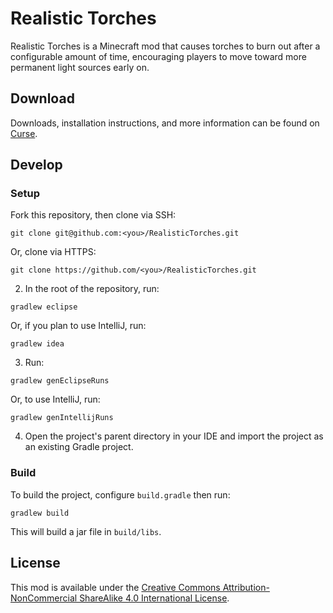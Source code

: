 # Realistic Torches

Realistic Torches is a Minecraft mod that causes torches to burn out after a configurable amount of time, encouraging players to move toward more permanent light sources early on.

## Download

Downloads, installation instructions, and more information can be found on [Curse](https://www.curseforge.com/minecraft/mc-mods/realistic-torches).

## Develop

### Setup

Fork this repository, then clone via SSH:
```
git clone git@github.com:<you>/RealisticTorches.git
```

Or, clone via HTTPS:
```
git clone https://github.com/<you>/RealisticTorches.git
```

2. In the root of the repository, run:
```
gradlew eclipse
```

Or, if you plan to use IntelliJ, run:
```
gradlew idea
```

3. Run:
```
gradlew genEclipseRuns
```

Or, to use IntelliJ, run:
```
gradlew genIntellijRuns
```

4. Open the project's parent directory in your IDE and import the project as an existing Gradle project.

### Build

To build the project, configure `build.gradle` then run:
```
gradlew build
```

This will build a jar file in `build/libs`.

## License

This mod is available under the [Creative Commons Attribution-NonCommercial ShareAlike 4.0 International License](https://creativecommons.org/licenses/by-nc-sa/4.0/legalcode).
